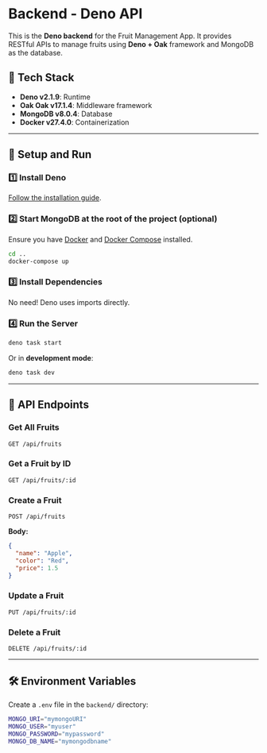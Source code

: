 # Backend - Deno API

This is the **Deno backend** for the Fruit Management App. It provides RESTful APIs to manage fruits using **Deno + Oak** framework and MongoDB as the database.

## 🔧 Tech Stack
- **Deno v2.1.9**: Runtime
- **Oak Oak v17.1.4**: Middleware framework
- **MongoDB v8.0.4**: Database
- **Docker v27.4.0**: Containerization

---

## 🚀 Setup and Run

### **1️⃣ Install Deno**
[Follow the installation guide](https://deno.land/manual/getting_started/installation).

### **2️⃣ Start MongoDB at the root of the project** (optional)
Ensure you have [Docker](https://docs.docker.com/engine/install/) and [Docker Compose](https://docs.docker.com/compose/install/) installed.
```sh
cd ..
docker-compose up
```

### **3️⃣ Install Dependencies**
No need! Deno uses imports directly.

### **4️⃣ Run the Server**
```sh
deno task start
```

Or in **development mode**:
```sh
deno task dev
```

---

## 📂 API Endpoints

### **Get All Fruits**
```
GET /api/fruits
```

### **Get a Fruit by ID**
```
GET /api/fruits/:id
```

### **Create a Fruit**
```
POST /api/fruits
```
**Body:**
```json
{
  "name": "Apple",
  "color": "Red",
  "price": 1.5
}
```

### **Update a Fruit**
```
PUT /api/fruits/:id
```

### **Delete a Fruit**
```
DELETE /api/fruits/:id
```

---

## 🛠️ Environment Variables
Create a `.env` file in the `backend/` directory:
```sh
MONGO_URI="mymongoURI"
MONGO_USER="myuser"
MONGO_PASSWORD="mypassword"
MONGO_DB_NAME="mymongodbname"
```


